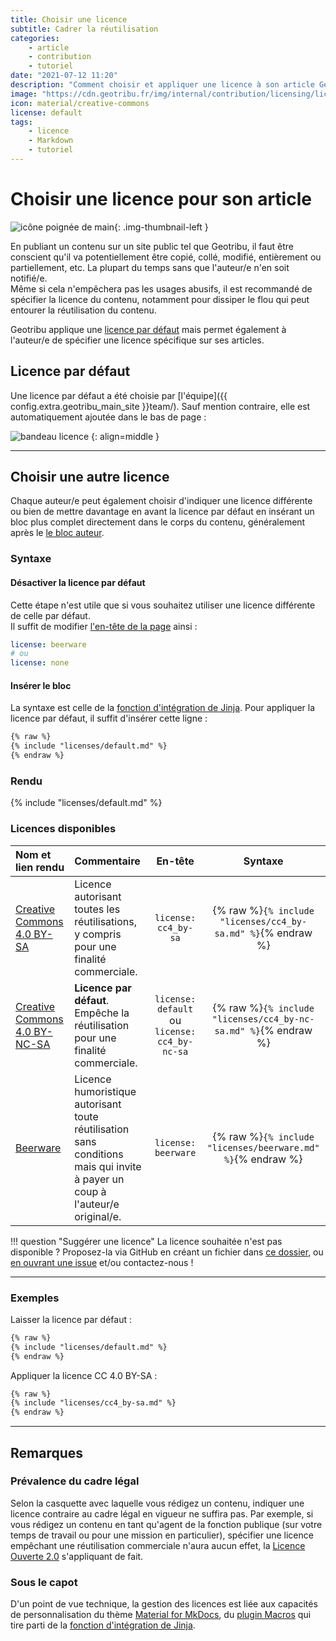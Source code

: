 ```yaml
---
title: Choisir une licence
subtitle: Cadrer la réutilisation
categories:
    - article
    - contribution
    - tutoriel
date: "2021-07-12 11:20"
description: "Comment choisir et appliquer une licence à son article Geotribu."
image: "https://cdn.geotribu.fr/img/internal/contribution/licensing/license_block.png"
icon: material/creative-commons
license: default
tags:
    - licence
    - Markdown
    - tutoriel
---
```


# Choisir une licence pour son article

![icône poignée de main](https://cdn.geotribu.fr/img/internal/icons-rdp-news/lobby.png "icône poignée de main"){: .img-thumbnail-left }

En publiant un contenu sur un site public tel que Geotribu, il faut être conscient qu'il va potentiellement être copié, collé, modifié, entièrement ou partiellement, etc. La plupart du temps sans que l'auteur/e n'en soit notifié/e.  
Même si cela n'empêchera pas les usages abusifs, il est recommandé de spécifier la licence du contenu, notamment pour dissiper le flou qui peut entourer la réutilisation du contenu.

Geotribu applique une [licence par défaut](#licence-par-defaut) mais permet également à l'auteur/e de spécifier une licence spécifique sur ses articles.

## Licence par défaut

Une licence par défaut a été choisie par [l'équipe]({{ config.extra.geotribu_main_site }}team/). Sauf mention contraire, elle est automatiquement ajoutée dans le bas de page :

![bandeau licence](https://cdn.geotribu.fr/img/internal/contribution/licensing/license_default.png "Bandeau licence bas de page")
{: align=middle }

----

## Choisir une autre licence

Chaque auteur/e peut également choisir d'indiquer une licence différente ou bien de mettre davantage en avant la licence par défaut en insérant un bloc plus complet directement dans le corps du contenu, généralement après le [le bloc auteur](authoring.md#bloc-auteur).

### Syntaxe

#### Désactiver la licence par défaut

Cette étape n'est utile que si vous souhaitez utiliser une licence différente de celle par défaut.  
Il suffit de modifier [l'en-tête de la page](metadata_yaml_frontmatter.md) ainsi :

```yaml
license: beerware
# ou
license: none
```

#### Insérer le bloc

La syntaxe est celle de la [fonction d'intégration de Jinja](https://jinja.palletsprojects.com/en/latest/templates/#include). Pour appliquer la licence par défaut, il suffit d'insérer cette ligne :

```markdown
{% raw %}
{% include "licenses/default.md" %}
{% endraw %}
```

### Rendu

{% include "licenses/default.md" %}

### Licences disponibles

| Nom et lien rendu | Commentaire | En-tête | Syntaxe |
| :---------------- | :---------- | :-----: | :-----: |
| [Creative Commons 4.0 BY-SA](../toc_nav_ignored/snippets/licenses/cc4_by-sa.md) | Licence autorisant toutes les réutilisations, y compris pour une finalité commerciale. | `license: cc4_by-sa` | {% raw %}`{% include "licenses/cc4_by-sa.md" %}`{% endraw %} |
| [Creative Commons 4.0 BY-NC-SA](../toc_nav_ignored/snippets/licenses/cc4_by-nc-sa.md) | **Licence par défaut**. Empêche la réutilisation pour une finalité commerciale. | `license: default` ou `license: cc4_by-nc-sa` | {% raw %}`{% include "licenses/cc4_by-nc-sa.md" %}`{% endraw %} |
| [Beerware](../toc_nav_ignored/snippets/licenses/beerware.md) | Licence humoristique autorisant toute réutilisation sans conditions mais qui invite à payer un coup à l'auteur/e original/e. | `license: beerware` | {% raw %}`{% include "licenses/beerware.md" %}`{% endraw %} |

!!! question "Suggérer une licence"
    La licence souhaitée n'est pas disponible ? Proposez-la via GitHub en créant un fichier dans [ce dossier](https://github.com/geotribu/website/tree/master/content/toc_nav_ignored/snippets/licenses), ou [en ouvrant une issue](https://github.com/geotribu/website/issues/new?title=Ajout%20d%27une%20licence) et/ou contactez-nous !

----

### Exemples

Laisser la licence par défaut :

```markdown
{% raw %}
{% include "licenses/default.md" %}
{% endraw %}
```

Appliquer la licence CC 4.0 BY-SA :

```markdown
{% raw %}
{% include "licenses/cc4_by-sa.md" %}
{% endraw %}
```

----

## Remarques

### Prévalence du cadre légal

Selon la casquette avec laquelle vous rédigez un contenu, indiquer une licence contraire au cadre légal en vigueur ne suffira pas. Par exemple, si vous rédigez un contenu en tant qu'agent de la fonction publique (sur votre temps de travail ou pour une mission en particulier), spécifier une licence empêchant une réutilisation commerciale n'aura aucun effet, la [Licence Ouverte 2.0] s'appliquant de fait.

### Sous le capot

D'un point de vue technique, la gestion des licences est liée aux capacités de personnalisation du thème [Material for MkDocs](https://squidfunk.github.io/mkdocs-material/customization/), du [plugin Macros](https://mkdocs-macros-plugin.readthedocs.io/en/latest/) qui tire parti de la [fonction d'intégration de Jinja](https://jinja.palletsprojects.com/en/latest/templates/#include).

<!-- Hyperlinks reference -->
[Licence Ouverte 2.0]: https://www.etalab.gouv.fr/wp-content/uploads/2017/04/ETALAB-Licence-Ouverte-v2.0.pdf
